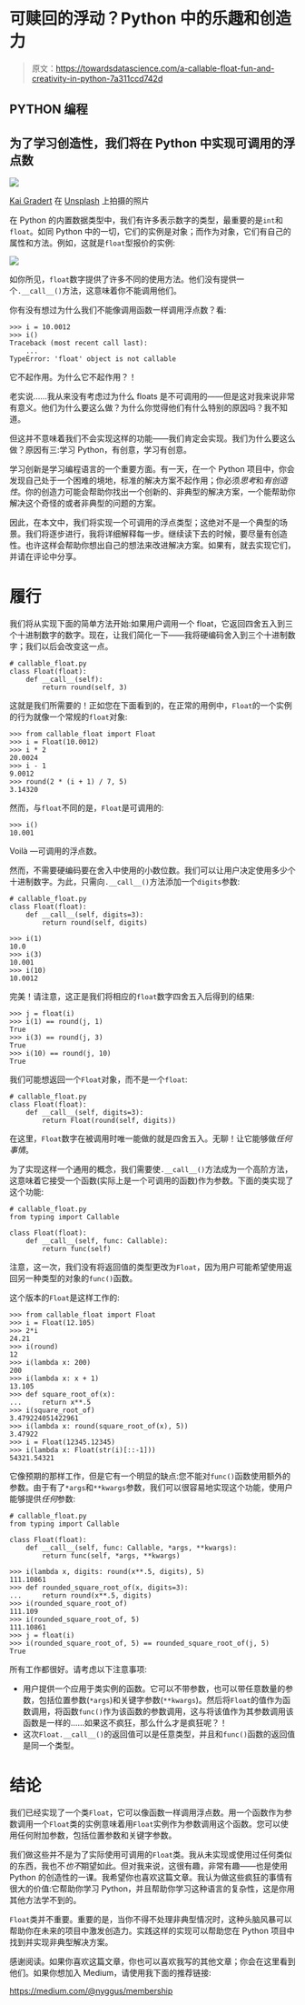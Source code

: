 # 可赎回的浮动？Python 中的乐趣和创造力

> 原文：<https://towardsdatascience.com/a-callable-float-fun-and-creativity-in-python-7a311ccd742d>

## PYTHON 编程

## 为了学习创造性，我们将在 Python 中实现可调用的浮点数

![](img/57d02707f34c3b0005bcef97fccab41d.png)

[Kai Gradert](https://unsplash.com/@kai?utm_source=medium&utm_medium=referral) 在 [Unsplash](https://unsplash.com?utm_source=medium&utm_medium=referral) 上拍摄的照片

在 Python 的内置数据类型中，我们有许多表示数字的类型，最重要的是`int`和`float`。如同 Python 中的一切，它们的实例是对象；而作为对象，它们有自己的属性和方法。例如，这就是`float`型报价的实例:

![](img/f5f57bdeafc545d5b063c7da79713f70.png)

如你所见，`float`数字提供了许多不同的使用方法。他们没有提供一个`.__call__()`方法，这意味着你不能调用他们。

你有没有想过为什么我们不能像调用函数一样调用浮点数？看:

```
>>> i = 10.0012
>>> i()
Traceback (most recent call last):
    ...
TypeError: 'float' object is not callable
```

它不起作用。为什么它不起作用？！

老实说……我从来没有考虑过为什么 floats 是不可调用的——但是这对我来说非常有意义。他们为什么要这么做？为什么你觉得他们有什么特别的原因吗？我不知道。

但这并不意味着我们不会实现这样的功能——我们肯定会实现。我们为什么要这么做？原因有三:学习 Python，有创意，学习有创意。

学习创新是学习编程语言的一个重要方面。有一天，在一个 Python 项目中，你会发现自己处于一个困难的境地，标准的解决方案不起作用；你必须*思考*和*有创造性*。你的创造力可能会帮助你找出一个创新的、非典型的解决方案，一个能帮助你解决这个奇怪的或者非典型的问题的方案。

因此，在本文中，我们将实现一个可调用的浮点类型；这绝对不是一个典型的场景。我们将逐步进行，我将详细解释每一步。继续读下去的时候，要尽量有创造性。也许这样会帮助你想出自己的想法来改进解决方案。如果有，就去实现它们，并请在评论中分享。

# 履行

我们将从实现下面的简单方法开始:如果用户调用一个 float，它返回四舍五入到三个十进制数字的数字。现在，让我们简化一下——我将硬编码舍入到三个十进制数字；我们以后会改变这一点。

```
# callable_float.py
class Float(float):
    def __call__(self):
        return round(self, 3)
```

这就是我们所需要的！正如您在下面看到的，在正常的用例中，`Float`的一个实例的行为就像一个常规的`float`对象:

```
>>> from callable_float import Float
>>> i = Float(10.0012)
>>> i * 2
20.0024
>>> i - 1
9.0012
>>> round(2 * (i + 1) / 7, 5)
3.14320
```

然而，与`float`不同的是，`Float`是可调用的:

```
>>> i()
10.001
```

Voilà —可调用的浮点数。

然而，不需要硬编码要在舍入中使用的小数位数。我们可以让用户决定使用多少个十进制数字。为此，只需向`.__call__()`方法添加一个`digits`参数:

```
# callable_float.py
class Float(float):
    def __call__(self, digits=3):
        return round(self, digits)
```

```
>>> i(1)
10.0
>>> i(3)
10.001
>>> i(10)
10.0012
```

完美！请注意，这正是我们将相应的`float`数字四舍五入后得到的结果:

```
>>> j = float(i)
>>> i(1) == round(j, 1)
True
>>> i(3) == round(j, 3)
True
>>> i(10) == round(j, 10)
True
```

我们可能想返回一个`Float`对象，而不是一个`float`:

```
# callable_float.py
class Float(float):
    def __call__(self, digits=3):
        return Float(round(self, digits))
```

在这里，`Float`数字在被调用时唯一能做的就是四舍五入。无聊！让它能够做*任何事情*。

为了实现这样一个通用的概念，我们需要使`.__call__()`方法成为一个高阶方法，这意味着它接受一个函数(实际上是一个可调用的函数)作为参数。下面的类实现了这个功能:

```
# callable_float.py
from typing import Callable

class Float(float):
    def __call__(self, func: Callable):
        return func(self)
```

注意，这一次，我们没有将返回值的类型更改为`Float`，因为用户可能希望使用返回另一种类型的对象的`func()`函数。

这个版本的`Float`是这样工作的:

```
>>> from callable_float import Float
>>> i = Float(12.105)
>>> 2*i
24.21
>>> i(round)
12
>>> i(lambda x: 200)
200
>>> i(lambda x: x + 1)
13.105
>>> def square_root_of(x):
...     return x**.5
>>> i(square_root_of)
3.479224051422961
>>> i(lambda x: round(square_root_of(x), 5))
3.47922
>>> i = Float(12345.12345)
>>> i(lambda x: Float(str(i)[::-1]))
54321.54321
```

它像预期的那样工作，但是它有一个明显的缺点:您不能对`func()`函数使用额外的参数。由于有了`*args`和`**kwargs`参数，我们可以很容易地实现这个功能，使用户能够提供*任何*参数:

```
# callable_float.py
from typing import Callable

class Float(float):
    def __call__(self, func: Callable, *args, **kwargs):
        return func(self, *args, **kwargs)
```

```
>>> i(lambda x, digits: round(x**.5, digits), 5)
111.10861
>>> def rounded_square_root_of(x, digits=3):
...     return round(x**.5, digits)
>>> i(rounded_square_root_of)
111.109
>>> i(rounded_square_root_of, 5)
111.10861
>>> j = float(i)
>>> i(rounded_square_root_of, 5) == rounded_square_root_of(j, 5)
True
```

所有工作都很好。请考虑以下注意事项:

*   用户提供一个应用于类实例的函数。它可以不带参数，也可以带任意数量的参数，包括位置参数(`*args`)和关键字参数(`**kwargs`)。然后将`Float`的值作为函数调用，将函数`func()`作为该函数的参数调用，这与将该值作为其参数调用该函数是一样的……如果这不疯狂，那么什么才是疯狂呢？！
*   这次`Float.__call__()`的返回值可以是任意类型，并且和`func()`函数的返回值是同一个类型。

# 结论

我们已经实现了一个类`Float`，它可以像函数一样调用浮点数。用一个函数作为参数调用一个`Float`类的实例意味着用`Float`实例作为参数调用这个函数。您可以使用任何附加参数，包括位置参数和关键字参数。

我们做这些并不是为了实际使用可调用的`Float`类。我从未实现或使用过任何类似的东西，我也不*也不*期望如此。但对我来说，这很有趣，非常有趣——也是使用 Python 的创造性的一课。我希望你也喜欢这篇文章。我认为做这些疯狂的事情有很大的价值:它帮助你学习 Python，并且帮助你学习这种语言的复杂性，这是你用其他方法学不到的。

`Float`类并不重要。重要的是，当你不得不处理非典型情况时，这种头脑风暴可以帮助你在未来的项目中激发创造力。实践这样的实现可以帮助您在 Python 项目中找到并实现非典型解决方案。

感谢阅读。如果你喜欢这篇文章，你也可以喜欢我写的其他文章；你会在这里看到他们。如果你想加入 Medium，请使用我下面的推荐链接:

<https://medium.com/@nyggus/membership> 